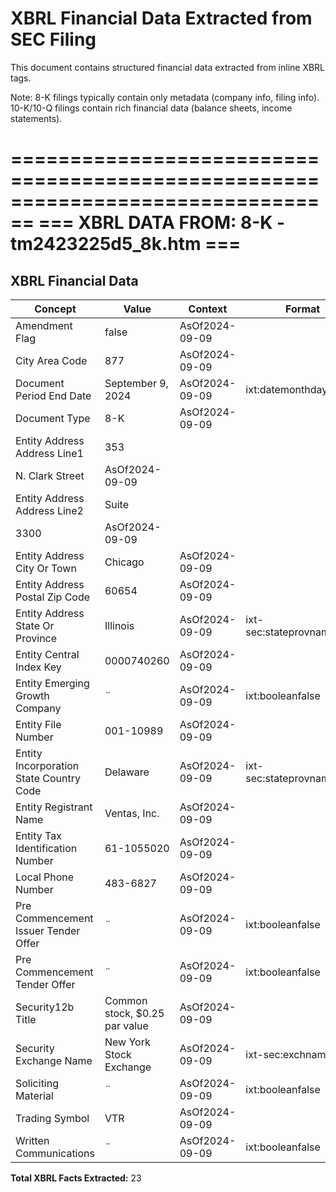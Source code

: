# XBRL Financial Data Extracted from SEC Filing

This document contains structured financial data extracted from inline XBRL tags.

Note: 8-K filings typically contain only metadata (company info, filing info).
      10-K/10-Q filings contain rich financial data (balance sheets, income statements).


================================================================================
=== XBRL DATA FROM: 8-K - tm2423225d5_8k.htm ===
================================================================================

## XBRL Financial Data

| Concept | Value | Context | Format |
|---------|-------|---------|--------|
| Amendment Flag | false | AsOf2024-09-09 |  |
| City Area Code | 877 | AsOf2024-09-09 |  |
| Document Period End Date | September 9, 2024 | AsOf2024-09-09 | ixt:datemonthdayyearen |
| Document Type | 8-K | AsOf2024-09-09 |  |
| Entity Address Address Line1 | 353
    N. Clark Street | AsOf2024-09-09 |  |
| Entity Address Address Line2 | Suite
    3300 | AsOf2024-09-09 |  |
| Entity Address City Or Town | Chicago | AsOf2024-09-09 |  |
| Entity Address Postal Zip Code | 60654 | AsOf2024-09-09 |  |
| Entity Address State Or Province | Illinois | AsOf2024-09-09 | ixt-sec:stateprovnameen |
| Entity Central Index Key | 0000740260 | AsOf2024-09-09 |  |
| Entity Emerging Growth Company | ¨ | AsOf2024-09-09 | ixt:booleanfalse |
| Entity File Number | 001-10989 | AsOf2024-09-09 |  |
| Entity Incorporation State Country Code | Delaware | AsOf2024-09-09 | ixt-sec:stateprovnameen |
| Entity Registrant Name | Ventas, Inc. | AsOf2024-09-09 |  |
| Entity Tax Identification Number | 61-1055020 | AsOf2024-09-09 |  |
| Local Phone Number | 483-6827 | AsOf2024-09-09 |  |
| Pre Commencement Issuer Tender Offer | ¨ | AsOf2024-09-09 | ixt:booleanfalse |
| Pre Commencement Tender Offer | ¨ | AsOf2024-09-09 | ixt:booleanfalse |
| Security12b Title | Common stock, $0.25 par value | AsOf2024-09-09 |  |
| Security Exchange Name | New York Stock Exchange | AsOf2024-09-09 | ixt-sec:exchnameen |
| Soliciting Material | ¨ | AsOf2024-09-09 | ixt:booleanfalse |
| Trading Symbol | VTR | AsOf2024-09-09 |  |
| Written Communications | ¨ | AsOf2024-09-09 | ixt:booleanfalse |

**Total XBRL Facts Extracted:** 23


